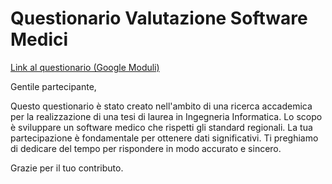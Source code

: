 # Questionario Valutazione Software Medici

[Link al questionario (Google Moduli)](https://forms.gle/bxEA2akpmdtvE19PA)

Gentile partecipante,

Questo questionario è stato creato nell'ambito di una ricerca accademica per la realizzazione di una tesi di laurea in Ingegneria Informatica.  Lo scopo è sviluppare un software medico che rispetti gli standard regionali. La tua partecipazione è fondamentale per ottenere dati significativi. Ti preghiamo di dedicare del tempo per rispondere in modo accurato e sincero. 

Grazie per il tuo contributo.
